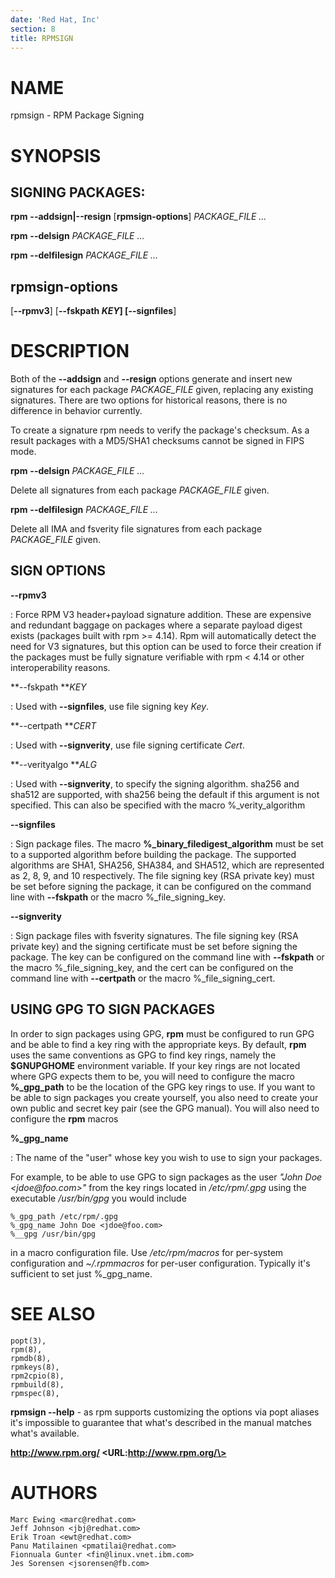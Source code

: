 ```yaml
---
date: 'Red Hat, Inc'
section: 8
title: RPMSIGN
---
```


NAME
====

rpmsign - RPM Package Signing

SYNOPSIS
========

SIGNING PACKAGES:
-----------------

**rpm** **\--addsign\|\--resign** \[**rpmsign-options**\] *PACKAGE\_FILE
\...*

**rpm** **\--delsign** *PACKAGE\_FILE \...*

**rpm** **\--delfilesign** *PACKAGE\_FILE \...*

rpmsign-options
---------------

\[**\--rpmv3**\] \[**\--fskpath ***KEY*\] \[**\--signfiles**\]

DESCRIPTION
===========

Both of the **\--addsign** and **\--resign** options generate and insert
new signatures for each package *PACKAGE\_FILE* given, replacing any
existing signatures. There are two options for historical reasons, there
is no difference in behavior currently.

To create a signature rpm needs to verify the package\'s checksum. As a
result packages with a MD5/SHA1 checksums cannot be signed in FIPS mode.

**rpm** **\--delsign** *PACKAGE\_FILE \...*

Delete all signatures from each package *PACKAGE\_FILE* given.

**rpm** **\--delfilesign** *PACKAGE\_FILE \...*

Delete all IMA and fsverity file signatures from each package
*PACKAGE\_FILE* given.

SIGN OPTIONS
------------

**\--rpmv3**

:   Force RPM V3 header+payload signature addition. These are expensive
    and redundant baggage on packages where a separate payload digest
    exists (packages built with rpm \>= 4.14). Rpm will automatically
    detect the need for V3 signatures, but this option can be used to
    force their creation if the packages must be fully signature
    verifiable with rpm \< 4.14 or other interoperability reasons.

**\--fskpath ***KEY*

:   Used with **\--signfiles**, use file signing key *Key*.

**\--certpath ***CERT*

:   Used with **\--signverity**, use file signing certificate *Cert*.

**\--verityalgo ***ALG*

:   Used with **\--signverity**, to specify the signing algorithm.
    sha256 and sha512 are supported, with sha256 being the default if
    this argument is not specified. This can also be specified with the
    macro %\_verity\_algorithm

**\--signfiles**

:   Sign package files. The macro **%\_binary\_filedigest\_algorithm**
    must be set to a supported algorithm before building the package.
    The supported algorithms are SHA1, SHA256, SHA384, and SHA512, which
    are represented as 2, 8, 9, and 10 respectively. The file signing
    key (RSA private key) must be set before signing the package, it can
    be configured on the command line with **\--fskpath** or the macro
    %\_file\_signing\_key.

**\--signverity**

:   Sign package files with fsverity signatures. The file signing key
    (RSA private key) and the signing certificate must be set before
    signing the package. The key can be configured on the command line
    with **\--fskpath** or the macro %\_file\_signing\_key, and the cert
    can be configured on the command line with **\--certpath** or the
    macro %\_file\_signing\_cert.

USING GPG TO SIGN PACKAGES
--------------------------

In order to sign packages using GPG, **rpm** must be configured to run
GPG and be able to find a key ring with the appropriate keys. By
default, **rpm** uses the same conventions as GPG to find key rings,
namely the **\$GNUPGHOME** environment variable. If your key rings are
not located where GPG expects them to be, you will need to configure the
macro **%\_gpg\_path** to be the location of the GPG key rings to use.
If you want to be able to sign packages you create yourself, you also
need to create your own public and secret key pair (see the GPG manual).
You will also need to configure the **rpm** macros

**%\_gpg\_name**

:   The name of the \"user\" whose key you wish to use to sign your
    packages.

For example, to be able to use GPG to sign packages as the user *\"John
Doe \<jdoe\@foo.com\>\"* from the key rings located in */etc/rpm/.gpg*
using the executable */usr/bin/gpg* you would include

    %_gpg_path /etc/rpm/.gpg
    %_gpg_name John Doe <jdoe@foo.com>
    %__gpg /usr/bin/gpg

in a macro configuration file. Use */etc/rpm/macros* for per-system
configuration and *\~/.rpmmacros* for per-user configuration. Typically
it\'s sufficient to set just %\_gpg\_name.

SEE ALSO
========

    popt(3),
    rpm(8),
    rpmdb(8),
    rpmkeys(8),
    rpm2cpio(8),
    rpmbuild(8),
    rpmspec(8),

**rpmsign \--help** - as rpm supports customizing the options via popt
aliases it\'s impossible to guarantee that what\'s described in the
manual matches what\'s available.

**http://www.rpm.org/ \<URL:http://www.rpm.org/\>**

AUTHORS
=======

    Marc Ewing <marc@redhat.com>
    Jeff Johnson <jbj@redhat.com>
    Erik Troan <ewt@redhat.com>
    Panu Matilainen <pmatilai@redhat.com>
    Fionnuala Gunter <fin@linux.vnet.ibm.com>
    Jes Sorensen <jsorensen@fb.com>

